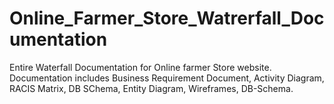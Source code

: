 # Online_Farmer_Store_Watrerfall_Documentation
Entire Waterfall Documentation for Online farmer Store website.
Documentation includes Business Requirement Document, Activity Diagram, RACIS Matrix, DB SChema,
Entity Diagram, Wireframes, DB-Schema.
